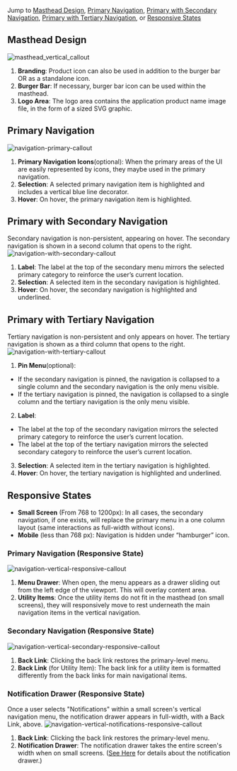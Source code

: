 Jump to [Masthead Design](#masthead-design), [Primary Navigation](#primary-navigation), [Primary with Secondary Navigation](#primary-with-secondary-navigation), [Primary with Tertiary Navigation](#primary-with-tertiary-navigation), or [Responsive States](#responsive-states)

## Masthead Design
![masthead_vertical_callout](img/masthead_vertical_callout.png)

1. **Branding**: Product icon can also be used in addition to the burger bar OR as a standalone icon.
2. **Burger Bar**: If necessary, burger bar icon can be used within the masthead.
3. **Logo Area**: The logo area contains the application product name image file, in the form of a sized SVG graphic.

## Primary Navigation
![navigation-primary-callout](img/navigation-primary-callout.png)

1. **Primary Navigation Icons**(optional): When the primary areas of the UI are easily represented by icons, they maybe used in the primary navigation.
2. **Selection**: A selected primary navigation item is highlighted and includes a vertical blue line decorator.
3. **Hover**: On hover, the primary navigation item is highlighted.

## Primary with Secondary Navigation
Secondary navigation is non-persistent, appearing on hover. The secondary navigation is shown in a second column that opens to the right.
![navigation-with-secondary-callout](img/navigation-with-secondary-callout.png)

1. **Label**: The label at the top of the secondary menu mirrors the selected primary category to reinforce the user’s current location.
2. **Selection**: A selected item in the secondary navigation is highlighted.
3. **Hover**: On hover, the secondary navigation is highlighted and underlined.

## Primary with Tertiary Navigation
Tertiary navigation is non-persistent and only appears on hover. The tertiary navigation is shown as a third column that opens to the right.
![navigation-with-tertiary-callout](img/navigation-with-tertiary-callout.png)

1. **Pin Menu**(optional):
  - If the secondary navigation is pinned, the navigation is collapsed to a single column and the secondary navigation is the only menu visible.
  - If the tertiary navigation is pinned, the navigation is collapsed to a single column and the tertiary navigation is the only menu visible.
2. **Label**:
  - The label at the top of the secondary navigation mirrors the selected primary category to reinforce the user’s current location.
  - The label at the top of the tertiary navigation mirrors the selected secondary category to reinforce the user’s current location.
3. **Selection**: A selected item in the tertiary navigation is highlighted.
4. **Hover**: On hover, the tertiary navigation is highlighted and underlined.

## Responsive States
- **Small Screen** (From 768 to 1200px): In all cases, the secondary navigation, if one exists, will replace the primary menu in a one column layout (same interactions as full-width without icons).
- **Mobile** (less than 768 px): Navigation is hidden under “hamburger” icon.

### Primary Navigation (Responsive State)
![navigation-vertical-responsive-callout](img/navigation-vertical-responsive-callout.png)
1. **Menu Drawer**: When open, the menu appears as a drawer sliding out from the left edge of the viewport. This will overlay content area.
2. **Utility Items**: Once the utility items do not fit in the masthead (on small screens), they will responsively move to rest underneath the main navigation items in the vertical navigation.

### Secondary Navigation (Responsive State)
![navigation-vertical-secondary-responsive-callout](img/navigation-vertical-secondary-responsive-callout.png)
1. **Back Link**: Clicking the back link restores the primary-level menu.
2. **Back Link** (for Utility Item): The back link for a utility item is formatted differently from the back links for main navigational items.

### Notification Drawer (Responsive State)
Once a user selects "Notifications" within a small screen's vertical navigation menu, the notification drawer appears in full-width, with a Back Link, above.
![navigation-vertical-notifications-responsive-callout](img/navigation-vertical-notifications-responsive-callout.png)
1. **Back Link**: Clicking the back link restores the primary-level menu.
2. **Notification Drawer**: The notification drawer takes the entire screen's width when on small screens. ([See Here](http://www.patternfly.org/pattern-library/communication/notification-drawer/#/_design) for details about the notification drawer.)
